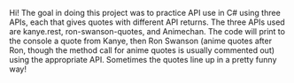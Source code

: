 Hi! The goal in doing this project was to practice API use in C# using three APIs, each that gives quotes with different API returns. The three APIs used are kanye.rest, ron-swanson-quotes, and Animechan. The code will print to the console a quote from Kanye, then Ron Swanson (anime quotes after Ron, though the method call for anime quotes is usually commented out) using the appropriate API. Sometimes the quotes line up in a pretty funny way!
